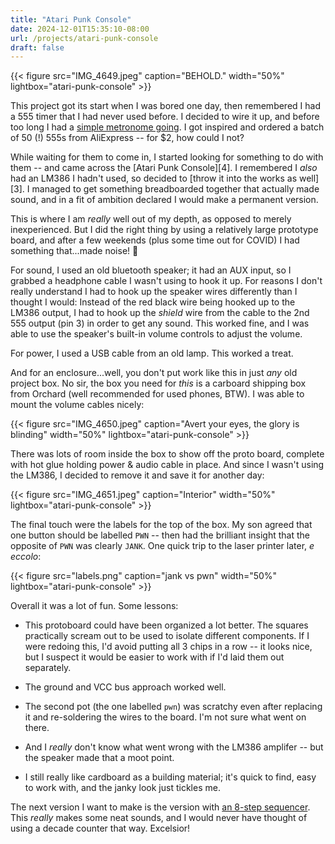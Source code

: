 ```yaml
---
title: "Atari Punk Console"
date: 2024-12-01T15:35:10-08:00
url: /projects/atari-punk-console
draft: false
---
```


{{< figure src="IMG_4649.jpeg" caption="BEHOLD." width="50%" lightbox="atari-punk-console" >}}

This project got its start when I was bored one day, then remembered I
had a 555 timer that I had never used before.  I decided to wire it
up, and before too long I had a [simple metronome going][0].  I got
inspired and ordered a batch of 50 (!) 555s from AliExpress -- for $2,
how could I not?

While waiting for them to come in, I started looking for something to
do with them -- and came across the [Atari Punk Console][4].  I
remembered I *also* had an LM386 I hadn't used, so decided to [throw
it into the works as well][3].  I managed to get something
breadboarded together that actually made sound, and in a fit of
ambition declared I would make a permanent version.

This is where I am *really* well out of my depth, as opposed to merely
inexperienced.  But I did the right thing by using a relatively large
prototype board, and after a few weekends (plus some time out for
COVID) I had something that...made noise! 🤣

For sound, I used an old bluetooth speaker; it had an AUX input, so I
grabbed a headphone cable I wasn't using to hook it up.  For reasons I
don't really understand I had to hook up the speaker wires differently
than I thought I would: Instead of the red black wire being hooked up
to the LM386 output, I had to hook up the *shield* wire from the cable
to the 2nd 555 output (pin 3) in order to get any sound.  This worked
fine, and I was able to use the speaker's built-in volume controls to
adjust the volume.

For power, I used a USB cable from an old lamp.   This worked a treat.

And for an enclosure...well, you don't put work like this in just
*any* old project box.  No sir, the box you need for *this* is a
carboard shipping box from Orchard (well recommended for used phones,
BTW).  I was able to mount the volume cables nicely:

{{< figure src="IMG_4650.jpeg" caption="Avert your eyes, the glory is blinding" width="50%" lightbox="atari-punk-console" >}}

There was lots of room inside the box to show off the proto board,
complete with hot glue holding power & audio cable in place.  And
since I wasn't using the LM386, I decided to remove it and save it for
another day:

{{< figure src="IMG_4651.jpeg" caption="Interior" width="50%" lightbox="atari-punk-console" >}}

The final touch were the labels for the top of the box.  My son agreed
that one button should be labelled `PWN` -- then had the brilliant
insight that the opposite of `PWN` was clearly `JANK`.  One quick trip
to the laser printer later, *e eccolo*:

{{< figure src="labels.png" caption="jank vs pwn" width="50%" lightbox="atari-punk-console" >}}

Overall it was a lot of fun.  Some lessons:

- This protoboard could have been organized a lot better.  The squares
  practically scream out to be used to isolate different components.
  If I were redoing this, I'd avoid putting all 3 chips in a row -- it
  looks nice, but I suspect it would be easier to work with if I'd
  laid them out separately.

- The ground and VCC bus approach worked well.

- The second pot (the one labelled `pwn`) was scratchy even after
  replacing it and re-soldering the wires to the board.  I'm not sure
  what went on there.

- And I *really* don't know what went wrong with the LM386 amplifer --
  but the speaker made that a moot point.

- I still really like cardboard as a building material; it's quick to
  find, easy to work with, and the janky look just tickles me.

The next version I want to make is the version with [an 8-step
sequencer](https://oshwlab.com/dmitriy.prangov/Atari-Punk-Console-with-8-step-sequencer).
This *really* makes some neat sounds, and I would never have thought
of using a decade counter that way.  Excelsior!

[0]: https://www.build-electronic-circuits.com/555-timer-metronome-circuit/
[1]: https://www.build-electronic-circuits.com/atari-punk-console/
[2]: http://samvssound.com/projects/amplifiers/lm386-power-amplifier/
